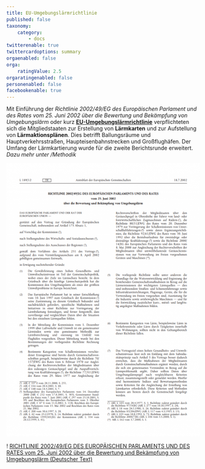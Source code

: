 ```yaml
---
title: EU-Umgebungslärmrichtlinie
published: false
taxonomy:
    category:
        - docs
twitterenable: true
twittercardoptions: summary
orgaenabled: false
orga:
    ratingValue: 2.5
orgaratingenabled: false
personenabled: false
facebookenable: true
---
```


Mit Einführung der _Richtlinie 2002/49/EG des Europäischen Parlament und des Rates vom 25. Juni 2002 über die Bewertung und Bekämpfung von Umgebungslärm_ oder kurz [**EU-Umgebungslärmrichtlinie**](http://eur-lex.europa.eu/legal-content/DE/TXT/PDF/?uri=CELEX:32002L0049&from=DE) verpflichteten sich die Mitgliedstaaten zur Erstellung von **Lärmkarten** und zur Aufstellung von **Lärmaktionsplänen**.
Dies betrifft Ballungsräume und Hauptverkehrsstraßen, Haupteisenbahnstrecken und Großflughäfen. Der Umfang der Lärmkartierung wurde für die zweite Berichtsrunde erweitert. _Dazu mehr unter /Methodik_

![Richtlinie 2002/49/EG](richtlinie.png?resize=,300)

! [RICHTLINIE 2002/49/EG DES EUROPÄISCHEN PARLAMENTS UND DES RATES vom 25. Juni 2002 über die Bewertung und Bekämpfung von Umgebungslärm (Deutscher Text)](https://eur-lex.europa.eu/legal-content/DE/TXT/PDF/?uri=CELEX%3A32002L0049&from=DE)
